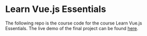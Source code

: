 # Learn Vue.js Essentials

The following repo is the course code for the course Learn Vue.js Essentials. The live demo of the final project can be found [here](https://vue-ecommerce-example.netlify.app/).
